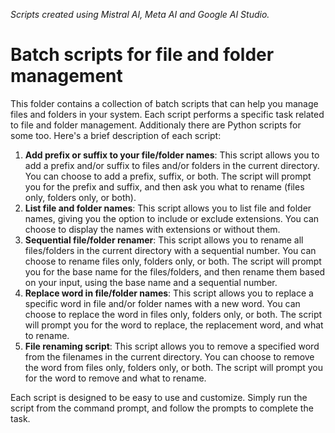 *Scripts created using Mistral AI, Meta AI and Google AI Studio.*

# Batch scripts for file and folder management
This folder contains a collection of batch scripts that can help you manage files and folders in your system. Each script performs a specific task related to file and folder management. Additionaly there are Python scripts for some too. Here's a brief description of each script:

1. **Add prefix or suffix to your file/folder names**: This script allows you to add a prefix and/or suffix to files and/or folders in the current directory. You can choose to add a prefix, suffix, or both. The script will prompt you for the prefix and suffix, and then ask you what to rename (files only, folders only, or both).
2. **List file and folder names**: This script allows you to list file and folder names, giving you the option to include or exclude extensions. You can choose to display the names with extensions or without them.
3. **Sequential file/folder renamer**: This script allows you to rename all files/folders in the current directory with a sequential number. You can choose to rename files only, folders only, or both. The script will prompt you for the base name for the files/folders, and then rename them based on your input, using the base name and a sequential number.
4. **Replace word in file/folder names**: This script allows you to replace a specific word in file and/or folder names with a new word. You can choose to replace the word in files only, folders only, or both. The script will prompt you for the word to replace, the replacement word, and what to rename.
5. **File renaming script**: This script allows you to remove a specified word from the filenames in the current directory. You can choose to remove the word from files only, folders only, or both. The script will prompt you for the word to remove and what to rename.

Each script is designed to be easy to use and customize. Simply run the script from the command prompt, and follow the prompts to complete the task.